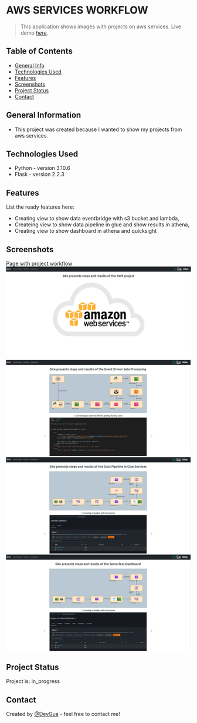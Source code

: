 # AWS SERVICES WORKFLOW
> This application shows images with projects on aws services. 
> Live demo [_here_](http://mateuszgua.pythonanywhere.com/).


## Table of Contents
* [General Info](#general-information)
* [Technologies Used](#technologies-used)
* [Features](#features)
* [Screenshots](#screenshots)
* [Project Status](#project-status)
* [Contact](#contact)


## General Information
- This project was created because I wanted to show my projects from aws services.


## Technologies Used
- Python - version 3.10.6
- Flask - version 2.2.3


## Features
List the ready features here:
- Creating view to show data eventbridge with s3 bucket and lambda,
- Createing view to show data pipeline in glue and show results in athena,
- Creating view to show dashboard in athena and quicksight

## Screenshots
Page with project workflow
![Example screenshot](./static/index.png)
![Example screenshot](./static/eventbridge.png)
![Example screenshot](./static/pipeline.png)
![Example screenshot](./static/dashboard.png)


## Project Status
Project is: in_progress


## Contact
Created by [@DevGua]() - feel free to contact me!